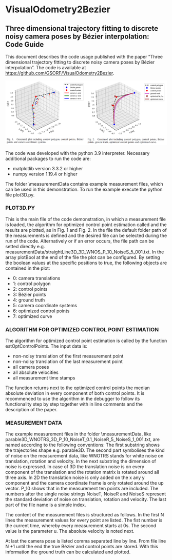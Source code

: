 # VisualOdometry2Bezier

## Three dimensional trajectory fitting to discrete noisy camera poses by Bézier interpolation: Code Guide

This document describes the code usage published with the paper ”Three dimensional trajectory fitting to discrete noisy camera poses by Bézier interpolation”. The code is available at https://github.com/GSORF/VisualOdometry2Bezier.

![Trajectory3D](/images/Trajectory_3D.jpg)

The code was developed with the python 3.9 interpreter. Necessary additional packages to run the code are:
- matplotlib version 3.3.2 or higher
- numpy version 1.19.4 or higher

The folder \measurementData contains example measurement files, which can be used in this demonstration. To run the example execute the python file plot3D.py.


### PLOT3D.PY
This is the main file of the code demonstration, in which a measurement file is loaded, the algorithm for optimized control point estimation called and the results are plotted, as in Fig. 1 and Fig. 2. In the file the default folder path of the measurements is defined and the desired file can be selected during the run of the code. Alternatively or if an error occurs, the file path can be setted directly e.g. measurementData/straightLine3D_3D_WNOS_P_10_NoiseS_5_001.txt. In the array plotBool at the end of the file the plot can be configured.
By setting the boolean values at the specific positions to true, the following objects are contained in the plot:
- 0: camera translations
- 1: control polygon
- 2: control points
- 3: Bézier points
- 4: ground truth
- 5: camera coordinate systems
- 6: optimized control points
- 7: optimized curve


### ALGORITHM FOR OPTIMIZED CONTROL POINT ESTIMATION
The algorithm for optimized control point estimation is called by the function estOptControlPoints. The input data is:

- non-noisy translation of the first measurement point
- non-noisy translation of the last measurement point
- all camera poses
- all absolute velocities
- all measurement time stamps

The function returns next to the optimized control points the median absolute deviation in every component of both control points. It is recommenced to use the algorithm in the debugger to follow its functionality step by step together with in line comments and the description of the paper.

### MEASUREMENT DATA
The example measurement files in the folder \measurementData, like parable3D_WNOTRS_3D_P_10_NoiseT_0.1_NoiseR_5_NoiseS_1_001.txt, are named according to the following conventions:
The first substring shows the trajectories shape e.g. parable3D. The second part symbolises the kind of noise on the measurement data, like WNOTRS stands for white noise on translation, rotation and velocity. In the next substring the dimension of noise is expressed. In case of 3D the translation noise is on every component of the translation and the rotation matrix is rotated around all three axis. In 2D the translation noise is only added on the x any y component and the camera coordinate frame is only rotated around the up vector. P_10 shows that in the measurement ten points are included. The numbers after the single noise strings NoiseT, NoiseR and NoiseS represent the standard deviation of noise on translation, rotation and velocity. The last part of the file name is a simple index.

The content of the measurement files is structured as follows. In the first N lines the measurement values for every point are listed. The fist number is the current time, whereby every measurement starts at 0s. The second value is the parameter u. The absolute velocity is noted next.

At last the camera pose is listed comma separated line by line. From file line N +1 until the end the true Bézier and control points are stored. With this information the ground truth can be calculated and plotted.
